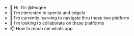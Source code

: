 - 👋 Hi, I’m @tecgee
- 👀 I’m interested in opentx and edgetx
- 🌱 I’m currently learning to navigate thru these two platform
- 💞️ I’m looking to collaborate on these platforms
- 📫 How to reach me whats app

<!---
tecgee/tecgee is a ✨ special ✨ repository because its `README.md` (this file) appears on your GitHub profile.
You can click the Preview link to take a look at your changes.
--->
